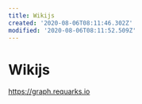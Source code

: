 ```yaml
---
title: Wikijs
created: '2020-08-06T08:11:46.302Z'
modified: '2020-08-06T08:11:52.509Z'
---
```


# Wikijs

https://graph.requarks.io
